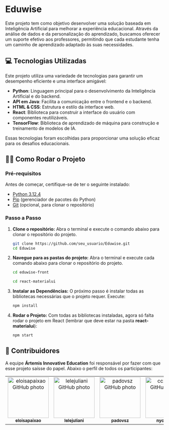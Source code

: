 # Eduwise
Este projeto tem como objetivo desenvolver uma solução baseada em Inteligência Artificial para melhorar a experiência educacional. Através da análise de dados e da personalização do aprendizado, buscamos oferecer um suporte efetivo aos professores, permitindo que cada estudante tenha um caminho de aprendizado adaptado às suas necessidades.

## 💻 Tecnologias Utilizadas

Este projeto utiliza uma variedade de tecnologias para garantir um desempenho eficiente e uma interface amigável:

- **Python**: Linguagem principal para o desenvolvimento da Inteligência Artificial e do backend.
- **API em Java**: Facilita a comunicação entre o frontend e o backend.
- **HTML & CSS**: Estrutura e estilo da interface web.
- **React**: Biblioteca para construir a interface do usuário com componentes reutilizáveis.
- **TensorFlow**: Biblioteca de aprendizado de máquina para construção e treinamento de modelos de IA.

Essas tecnologias foram escolhidas para proporcionar uma solução eficaz para os desafios educacionais.


## 👨‍💻 Como Rodar o Projeto

### Pré-requisitos

Antes de começar, certifique-se de ter o seguinte instalado:

- [Python 3.12.4](https://www.python.org/downloads/)
- [Pip](https://pip.pypa.io/en/stable/installation/) (gerenciador de pacotes do Python)
- [Git](https://git-scm.com/) (opcional, para clonar o repositório)

### Passo a Passo

1. **Clone o repositório:**
   Abra o terminal e execute o comando abaixo para clonar o repositório do projeto.
   
   ```bash
   git clone https://github.com/seu_usuario/Eduwise.git
   cd Eduwise

2. **Navegue para as pastas do projeto:**
   Abra o terminal e execute cada comando abaixo para clonar o repositório do projeto.
   
   ```bash
   cd eduwise-front
   ```
    ```bash
   cd react-materialui

3. **Instalar as Dependências:**
   O próximo passo é instalar todas as bibliotecas necessárias que o projeto requer. Execute:
   
   ```bash
   npm install

4. **Rodar o Projeto:**
  Com todas as bibliotecas instaladas, agora só falta rodar o projeto em React (lembrar que deve estar na pasta <b>react-materialui</b>):
   
   ```bash
   npm start

## 👾 Contribuidores
A equipe <b>Ártemis Innovative Education</b> foi responsável por fazer com que esse projeto saísse do papel. Abaixo o perfil de todos os participantes:

<table align="center">
  <tr>
    <td align="center">
      <a href="https://github.com/eloisapaixao">
        <img src="https://avatars.githubusercontent.com/u/114162946?v=4" width="130px;" alt="eloisapaixao GitHub photo"/><br>
        <sub>
          <b>eloisapaixao</b>
        </sub>
      </a>
    </td>
    <td align="center">
      <a href="https://github.com/lelejuliani">
        <img src="https://avatars.githubusercontent.com/u/148336311?v=4" width="130px;" alt="lelejuliani GitHub photo"/><br>
        <sub>
          <b>lelejuliani</b>
        </sub>
      </a>
    </td>
    <td align="center">
      <a href="https://github.com/padovsz">
        <img src="https://avatars.githubusercontent.com/u/107715022?v=4" width="130px;" alt="padovsz GitHub photo"/><br>
        <sub>
          <b>padovsz</b>
        </sub>
      </a>
    </td>
        <td align="center">
      <a href="https://github.com/cc21258">
        <img src="https://avatars.githubusercontent.com/u/89085281?v=4" width="130px;" alt="cc21258 GitHub photo"/><br>
        <sub>
          <b>nycollero</b>
        </sub>
      </a>
    </td>
  </tr>
</table>
